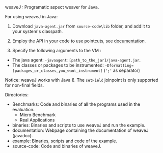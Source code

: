 weaveJ
:	Programatic aspect weaver for Java.



For using weaveJ in Java:

1. Download `java-agent.jar` from `source-code\lib` folder, and add it to your system's classpath.

2. Employ the API in your code to use pointcuts, see [documentation](http://htmlpreview.github.com/?https://github.com/ComputationalReflection/weaveJ/blob/master/documentation/index.html).

3. Specify the following arguments to the VM :
  * The java agent: `-javaagent:[path_to_the_jar]/java-agent.jar`.
  * The classes or packages to be instrumented: `-Dformatting=[packages_or_classes_you_want_instrument]`  (`';'` as separator)

Notice: 
weaveJ works with Java 8. The `setField` joinpoint is only supported for non-final fields.

Directories:

 * Benchmarks: Code and binaries of all the programs used in the evaluation.
   * Micro Benchmark
   * Real Applications
 * binaries: Binaries and scripts to use weaveJ and run the example.
 * documentation: Webpage containing the documentation of weaveJ (javadoc).
 * example: Binaries, scripts and code of the example.
 * source-code: Code and binaries of weaveJ.
